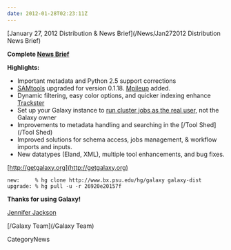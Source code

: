 ```yaml
---
date: 2012-01-28T02:23:11Z
---
```

<div class='newsItemHeader'>[January 27, 2012 Distribution & News Brief](/News/Jan272012 Distribution News Brief)</div>

**Complete [News Brief](/DevNewsBriefs/2012_01_27)**

**Highlights:**

* Important metadata and Python 2.5 support corrections
* [SAMtools](http://samtools.sourceforge.net/) upgraded for version 0.1.18. [Mpileup](http://samtools.sourceforge.net/mpileup.shtml) added.
* Dynamic filtering, easy color options, and quicker indexing enhance [Trackster](/Learn/Visualization)
* Set up your Galaxy instance to [run cluster jobs as the real user](/Admin/Config/Performance/Cluster), not the Galaxy owner
* Improvements to metadata handling and searching in the [/Tool Shed](/Tool Shed)
* Improved solutions for schema access, jobs management, & workflow imports and inputs.
* New datatypes (Eland, XML), multiple tool enhancements, and bug fixes.

[http://getgalaxy.org](http://getgalaxy.org)
```
new:     % hg clone http://www.bx.psu.edu/hg/galaxy galaxy-dist
upgrade: % hg pull -u -r 26920e20157f
```



**Thanks for using Galaxy!**

[Jennifer Jackson](/JenniferJackson)

[/Galaxy Team](/Galaxy Team)



CategoryNews
